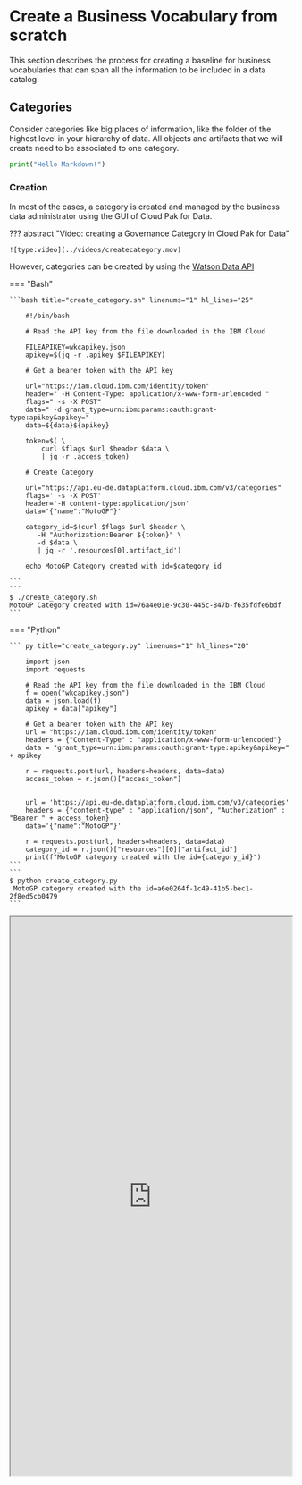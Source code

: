 # Create a Business Vocabulary from scratch

This section describes the process for creating a baseline for business vocabularies that can span all the information to be included in a data catalog

## Categories

Consider categories like big places of information, like the folder of the highest level in your hierarchy of data. All objects and artifacts that we will create need to be associated to one category.

```python exec="on"
print("Hello Markdown!")
```

### Creation  

In most of the cases, a category is created and managed by the business data administrator using the GUI of Cloud Pak for Data.

??? abstract "Video: creating a Governance Category in Cloud Pak for Data"

    ![type:video](../videos/createcategory.mov)

However, categories can be created by using the [Watson Data API](https://cloud.ibm.com/apidocs/watson-data-api-cpd)

=== "Bash"

    ```bash title="create_category.sh" linenums="1" hl_lines="25"
    
        #!/bin/bash 
        
        # Read the API key from the file downloaded in the IBM Cloud
        
        FILEAPIKEY=wkcapikey.json
        apikey=$(jq -r .apikey $FILEAPIKEY)
        
        # Get a bearer token with the API key
        
        url="https://iam.cloud.ibm.com/identity/token"
        header=" -H Content-Type: application/x-www-form-urlencoded "
        flags=" -s -X POST"
        data=" -d grant_type=urn:ibm:params:oauth:grant-type:apikey&apikey="
        data=${data}${apikey}
        
        token=$( \
            curl $flags $url $header $data \
            | jq -r .access_token)
        
        # Create Category
        
        url="https://api.eu-de.dataplatform.cloud.ibm.com/v3/categories"
        flags=' -s -X POST'
        header='-H content-type:application/json' 
        data='{"name":"MotoGP"}'
        
        category_id=$(curl $flags $url $header \
           -H "Authorization:Bearer ${token}" \
           -d $data \
           | jq -r '.resources[0].artifact_id')
        
        echo MotoGP Category created with id=$category_id
    
    ```
    ```
    $ ./create_category.sh
    MotoGP Category created with id=76a4e01e-9c30-445c-847b-f635fdfe6bdf
    ``` 

=== "Python"

    ``` py title="create_category.py" linenums="1" hl_lines="20"

        import json
        import requests
        
        # Read the API key from the file downloaded in the IBM Cloud
        f = open("wkcapikey.json")
        data = json.load(f)
        apikey = data["apikey"]
        
        # Get a bearer token with the API key
        url = "https://iam.cloud.ibm.com/identity/token"
        headers = {"Content-Type" : "application/x-www-form-urlencoded"}
        data = "grant_type=urn:ibm:params:oauth:grant-type:apikey&apikey=" + apikey
        
        r = requests.post(url, headers=headers, data=data)
        access_token = r.json()["access_token"]
        
        
        url = 'https://api.eu-de.dataplatform.cloud.ibm.com/v3/categories'
        headers = {"content-type" : "application/json", "Authorization" : "Bearer " + access_token}
        data='{"name":"MotoGP"}'
        
        r = requests.post(url, headers=headers, data=data)
        category_id = r.json()["resources"][0]["artifact_id"]
        print(f"MotoGP category created with the id={category_id}")
    ``` 
    ```
    $ python create_category.py
     MotoGP category created with the id=a6e0264f-1c49-41b5-bec1-2f8ed5cb0479
    ``` 

<iframe
   src="https://angel-ibm.github.io/jupyterlite/notebooks/index.html?kernel=python&fromURL=https://raw.githubusercontent.com/angel-ibm/datagovernance/main/L4-PoX-IKC_Define_Business_Vocabulary.ipynb"
  width="100%"
  height="1000"
></iframe>


